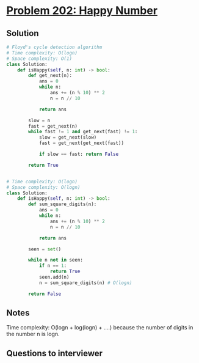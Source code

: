 # [Problem 202: Happy Number](https://leetcode.com/problems/happy-number/)

## Solution

```py
# Floyd's cycle detection algorithm
# Time complexity: O(logn)
# Space complexity: O(1)
class Solution:
    def isHappy(self, n: int) -> bool:
        def get_next(n):
            ans = 0
            while n:
                ans += (n % 10) ** 2
                n = n // 10

            return ans

        slow = n
        fast = get_next(n)
        while fast != 1 and get_next(fast) != 1:
            slow = get_next(slow)
            fast = get_next(get_next(fast))

            if slow == fast: return False

        return True


# Time complexity: O(logn)
# Space complexity: O(logn)
class Solution:
    def isHappy(self, n: int) -> bool:
        def sum_square_digits(n):
            ans = 0
            while n:
                ans += (n % 10) ** 2
                n = n // 10

            return ans

        seen = set()

        while n not in seen:
            if n == 1:
                return True
            seen.add(n)
            n = sum_square_digits(n) # O(logn)

        return False
```

## Notes

Time complexity: O(logn + log(logn) + ....) because the number of digits in the number n is logn.

## Questions to interviewer
